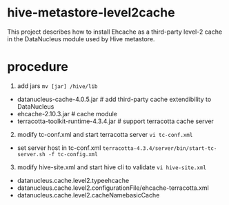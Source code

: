 # hive-metastore-level2cache

This project describes how to install Ehcache as a third-party level-2 cache in the DataNucleus module used by Hive metastore.

# procedure

1. add jars
`mv [jar] /hive/lib`
  * datanucleus-cache-4.0.5.jar  # add third-party cache extendibility to DataNucleus
  * ehcache-2.10.3.jar  # cache module
  * terracotta-toolkit-runtime-4.3.4.jar  # support terracotta cache server

2. modify tc-conf.xml and start terracotta server
`vi tc-conf.xml`
  * set server host in tc-conf.xml
`terracotta-4.3.4/server/bin/start-tc-server.sh -f tc-config.xml`

3. modify hive-site.xml and start hive cli to validate
`vi hive-site.xml`
  * <name>datanucleus.cache.level2.type</name><value>ehcache</value>
  * <name>datanucleus.cache.level2.configurationFile</name><value>/ehcache-terracotta.xml</value>
  * <name>datanucleus.cache.level2.cacheName</name><value>basicCache</value>
  
